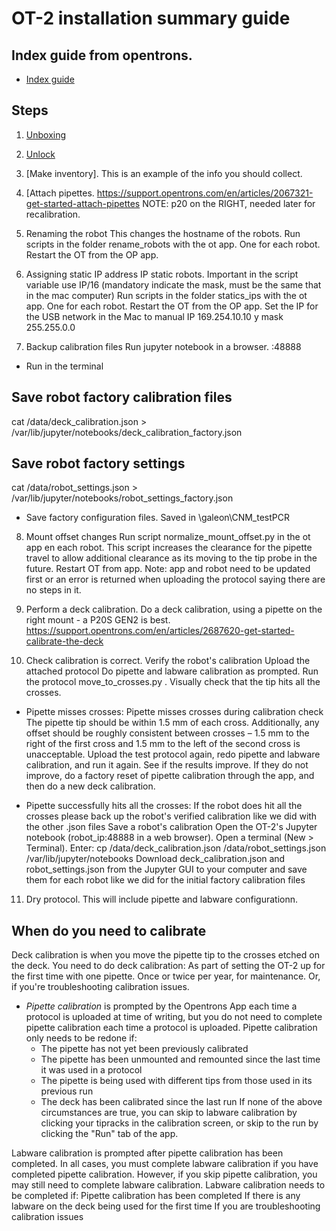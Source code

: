 # OT-2 installation summary guide

## Index guide from opentrons.
-  [Index guide](https://support.opentrons.com/en/collections/1559720-guide-for-getting-started-with-the-ot-2#6-calibrate-the-ot-2)

## Steps

1) [Unboxing](https://support.opentrons.com/en/articles/2687501-get-started-unbox-the-ot-2)

2) [Unlock](https://slack-redir.net/link?url=https%3A%2F%2Fsupport.opentrons.com%2Fen%2Farticles%2F2687521-get-started-unlock-the-ot-2)

3) [Make inventory]. This is an example of the info you should collect.

4) [Attach pipettes. https://support.opentrons.com/en/articles/2067321-get-started-attach-pipettes
NOTE: p20 on the RIGHT, needed later for recalibration.

5) Renaming the robot 
This changes the hostname of the robots.
Run scripts in the folder rename_robots with the ot app. One for each robot.
Restart the OT from the OP app.

6) Assigning static IP address
IP static robots. Important in the script variable use IP/16 (mandatory indicate the mask, must be the same that in the mac computer)
Run scripts in the folder statics_ips with the ot app. One for each robot.
Restart the OT from the OP app.
Set the IP for the USB network in the Mac to manual IP 169.254.10.10 y mask 255.255.0.0

7) Backup calibration files
Run jupyter notebook in a browser.
<Robot IP>:48888

- Run in the terminal
## Save robot factory calibration files
cat /data/deck_calibration.json >  /var/lib/jupyter/notebooks/deck_calibration_factory.json

## Save robot factory settings
cat /data/robot_settings.json >  /var/lib/jupyter/notebooks/robot_settings_factory.json

- Save factory configuration files. Saved in \\galeon\CNM_testPCR

8) Mount offset changes
Run script normalize_mount_offset.py in the ot app en each robot. This script increases the clearance for the pipette travel to allow additional clearance as its moving to the tip probe in the future.
Restart OT from app.
Note: app and robot need to be updated first or an error is returned when uploading the protocol saying there are no steps in it.

9) Perform a deck calibration.
Do a deck calibration, using a pipette on the right mount - a P20S GEN2 is best.
https://support.opentrons.com/en/articles/2687620-get-started-calibrate-the-deck

10) Check calibration is correct.
Verify the robot's calibration
Upload the attached protocol
Do pipette and labware calibration as prompted.
Run the protocol move_to_crosses.py . Visually check that the tip hits all the crosses.

- Pipette misses crosses:
Pipette misses crosses during calibration check
The pipette tip should be within 1.5 mm of each cross. Additionally, any offset should be roughly consistent between crosses – 1.5 mm to the right of the first cross and 1.5 mm to the left of the second cross is unacceptable.
Upload the test protocol again, redo pipette and labware calibration, and run it again. See if the results improve.
If they do not improve, do a factory reset of pipette calibration through the app, and then do a new deck calibration.


- Pipette successfully hits all the crosses:
If the robot does hit all the crosses please back up the robot's verified calibration like we did with the other .json files
Save a robot's calibration
Open the OT-2's Jupyter notebook (robot_ip:48888 in a web browser).
Open a terminal (New > Terminal).
Enter: cp /data/deck_calibration.json /data/robot_settings.json /var/lib/jupyter/notebooks
Download deck_calibration.json and robot_settings.json from the Jupyter GUI to your computer and save them for each robot like we did for the initial factory calibration files


11) Dry protocol. This will include pipette and labware configurationn.

## When do you need to calibrate

Deck calibration is when you move the pipette tip to the crosses etched on the deck.
You need to do deck calibration:
As part of setting the OT-2 up for the first time with one pipette.
Once or twice per year, for maintenance.
Or, if you're troubleshooting calibration issues.

- *Pipette calibration* is prompted by the Opentrons App each time a protocol is uploaded at time of writing, but you do not need to complete pipette calibration each time a protocol is uploaded.
    Pipette calibration only needs to be redone if:
    - The pipette has not yet been previously calibrated
    - The pipette has been unmounted and remounted since the last time it was used in a protocol
    - The pipette is being used with different tips from those used in its previous run
    - The deck has been calibrated since the last run
If none of the above circumstances are true, you can skip to labware calibration by clicking your tipracks in the calibration screen, or skip to the run by clicking the "Run" tab of the app.

Labware calibration is prompted after pipette calibration has been completed. In all cases, you must complete labware calibration if you have completed pipette calibration. However, if you skip pipette calibration, you may still need to complete labware calibration. 
Labware calibration needs to be completed if:
Pipette calibration has been completed
If there is any labware on the deck being used for the first time
If you are troubleshooting calibration issues
